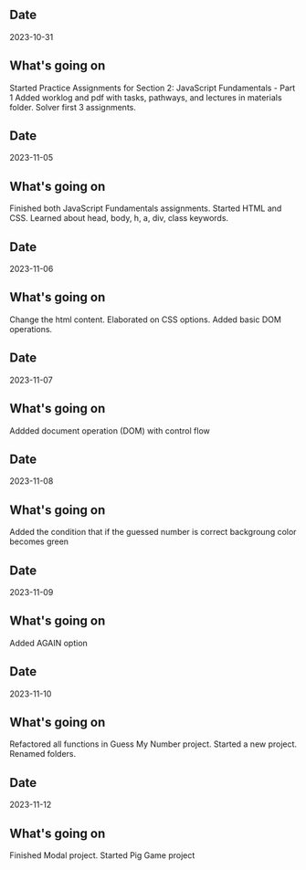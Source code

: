 ## Date

2023-10-31

## What's going on

Started Practice Assignments for Section 2: JavaScript Fundamentals - Part 1
Added worklog and pdf with tasks, pathways, and lectures in materials folder.
Solver first 3 assignments.

## Date

2023-11-05

## What's going on

Finished both JavaScript Fundamentals assignments.
Started HTML and CSS. Learned about head, body, h, a, div, class keywords.

## Date

2023-11-06

## What's going on

Change the html content.
Elaborated on CSS options.
Added basic DOM operations.

## Date

2023-11-07

## What's going on

Addded document operation (DOM) with control flow

## Date

2023-11-08

## What's going on

Added the condition that if the guessed number is correct backgroung color becomes green

## Date

2023-11-09

## What's going on

Added AGAIN option

## Date

2023-11-10

## What's going on

Refactored all functions in Guess My Number project.
Started a new project.
Renamed folders.

## Date

2023-11-12

## What's going on

Finished Modal project.
Started Pig Game project
